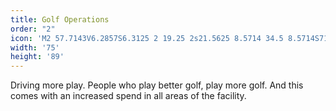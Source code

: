 ```yaml
---
title: Golf Operations
order: "2"
icon: 'M2 57.7143V6.2857S6.3125 2 19.25 2s21.5625 8.5714 34.5 8.5714S71 6.2857 71 6.2857v51.4286S66.6875 62 53.75 62s-21.5625-8.5714-34.5-8.5714S2 57.7143 2 57.7143zM2.5 87V59v28z'
width: '75'
height: '89'
---
```

Driving more play. People who play better golf, play more golf. And this comes with an increased spend in all areas of the facility.
